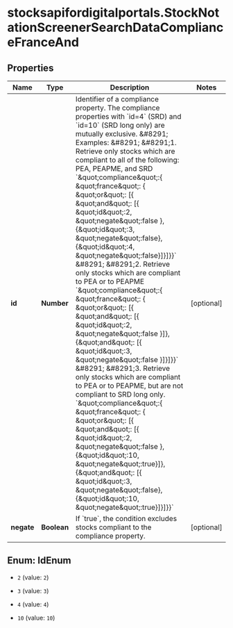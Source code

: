 # stocksapifordigitalportals.StockNotationScreenerSearchDataComplianceFranceAnd

## Properties

Name | Type | Description | Notes
------------ | ------------- | ------------- | -------------
**id** | **Number** | Identifier of a compliance property. The compliance properties with &#x60;id&#x3D;4&#x60; (SRD) and &#x60;id&#x3D;10&#x60; (SRD long only) are mutually exclusive.  &amp;#8291;  Examples:  &amp;#8291;  &amp;#8291;1. Retrieve only stocks which are compliant to all of the following: PEA, PEAPME, and SRD  &#x60;\&quot;compliance\&quot;:{ \&quot;france\&quot;: { \&quot;or\&quot;: [{ \&quot;and\&quot;: [{ \&quot;id\&quot;:2, \&quot;negate\&quot;:false }, {\&quot;id\&quot;:3, \&quot;negate\&quot;:false}, {\&quot;id\&quot;:4, \&quot;negate\&quot;:false}]}]}}&#x60;  &amp;#8291;  &amp;#8291;2. Retrieve only stocks which are compliant to PEA or to PEAPME  &#x60;\&quot;compliance\&quot;:{ \&quot;france\&quot;: { \&quot;or\&quot;: [{ \&quot;and\&quot;: [{ \&quot;id\&quot;:2, \&quot;negate\&quot;:false  }]}, {\&quot;and\&quot;: [{ \&quot;id\&quot;:3, \&quot;negate\&quot;:false }]}]}}&#x60;  &amp;#8291;  &amp;#8291;3. Retrieve only stocks which are compliant to PEA or to PEAPME, but are not compliant to SRD long only.  &#x60;\&quot;compliance\&quot;:{ \&quot;france\&quot;: { \&quot;or\&quot;: [{ \&quot;and\&quot;: [{ \&quot;id\&quot;:2, \&quot;negate\&quot;:false },{\&quot;id\&quot;:10, \&quot;negate\&quot;:true}]}, {\&quot;and\&quot;: [{ \&quot;id\&quot;:3, \&quot;negate\&quot;:false},{\&quot;id\&quot;:10, \&quot;negate\&quot;:true}]}]}}&#x60; | [optional] 
**negate** | **Boolean** | If &#x60;true&#x60;, the condition excludes stocks compliant to the compliance property.  | [optional] 



## Enum: IdEnum


* `2` (value: `2`)

* `3` (value: `3`)

* `4` (value: `4`)

* `10` (value: `10`)




